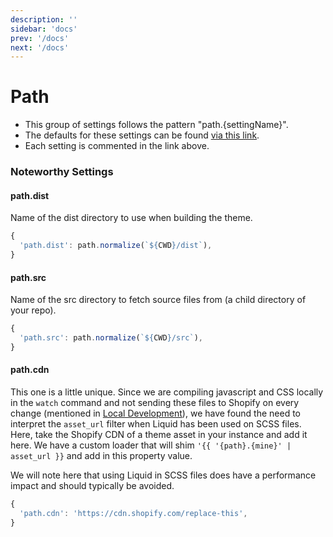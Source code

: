 ```yaml
---
description: ''
sidebar: 'docs'
prev: '/docs'
next: '/docs'
---
```


# Path

- This group of settings follows the pattern "path.{settingName}".
- The defaults for these settings can be found [via this link](https://github.com/halfhelix/Kit/blob/master/packages/configure/src/defaults/path.js).
- Each setting is commented in the link above.

### Noteworthy Settings

#### path.dist

Name of the dist directory to use when building the theme.

```js
{
  'path.dist': path.normalize(`${CWD}/dist`),
}
```

#### path.src

Name of the src directory to fetch source files from (a child directory of your repo).

```js
{
  'path.src': path.normalize(`${CWD}/src`),
}
```

#### path.cdn

This one is a little unique. Since we are compiling javascript and CSS locally in the `watch` command and not sending these files to Shopify on every change (mentioned in [Local Development](/docs/local-development)), we have found the need to interpret the `asset_url` filter when Liquid has been used on SCSS files. Here, take the Shopify CDN of a theme asset in your instance and add it here. We have a custom loader that will shim `'{{ '{path}.{mine}' | asset_url }}` and add in this property value.

We will note here that using Liquid in SCSS files does have a performance impact and should typically be avoided.

```js
{
  'path.cdn': 'https://cdn.shopify.com/replace-this',
}
```
